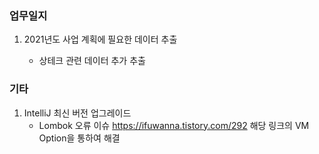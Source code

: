 ### 업무일지

1. 2021년도 사업 계획에 필요한 데이터 추출

   - 상테크 관련 데이터 추가 추출

### 기타

1. IntelliJ 최신 버전 업그레이드
   - Lombok 오류 이슈 <https://ifuwanna.tistory.com/292> 해당 링크의 VM Option을 통하여 해결
